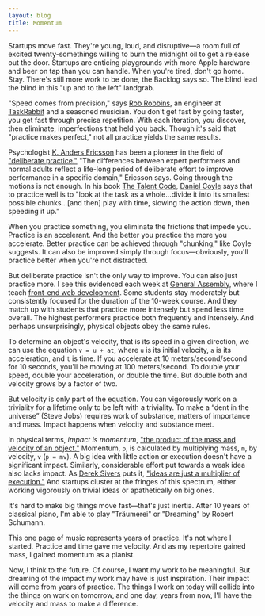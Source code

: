 ```yaml
---
layout: blog
title: Momentum
---
```


Startups move fast. They're young, loud, and disruptive—a room full of excited
twenty-somethings willing to burn the midnight oil to get a release out the door.
Startups are enticing playgrounds with more Apple hardware and beer on tap than
you can handle. When you're tired, don't go home. Stay. There's still more work
to be done, the Backlog says so. The blind lead the blind in this "up and to the
left" landgrab.

"Speed comes from precision," says [Rob Robbins][rob], an engineer at
[TaskRabbit][tr] and a seasoned musician. You don't get fast by going faster,
you get fast through precise repetition. With each iteration, you discover, then
eliminate, imperfections that held you back. Though it's said that "practice
makes perfect," not all practice yields the same results.

Psychologist [K. Anders Ericsson][ericsson] has been a pioneer in the field of
["deliberate practice."][practice] "The differences between expert performers
and normal adults reflect a life-long period of deliberate effort to improve
performance in a specific domain," Ericsson says. Going through the motions is
not enough. In his book [The Talent Code][ttc], [Daniel Coyle][coyle] says that
to practice well is to "look at the task as a whole...divide it into its smallest
possible chunks...\[and then\] play with time, slowing the action down, then
speeding it up."

When you practice something, you eliminate the frictions that impede you.
Practice is an accelerant. And the better you practice the more you accelerate.
Better practice can be achieved through "chunking," like Coyle suggests. It can
also be improved simply through focus—obviously, you'll practice better when
you're not distracted.

But deliberate practice isn't the only way to improve. You can also just practice
more. I see this evidenced each week at [General Assembly][ga], where I teach
[front-end web development][fewd]. Some students stay moderately but consistently
focused for the duration of the 10-week course. And they match up with students
that practice more intensely but spend less time overall. The highest
performers practice both frequently and intensely. And perhaps unsurprisingly,
physical objects obey the same rules.

To determine an object's velocity, that is its speed in a given direction, we can
use the equation `v = u + at`, where `u` is its initial velocity, `a` is its
acceleration, and `t` is time. If you accelerate at 10 meters/second/second for
10 seconds, you'll be moving at 100 meters/second. To double your speed, double
your acceleration, or double the time. But double both and velocity grows by a
factor of two.

But velocity is only part of the equation. You can vigorously work on a triviality
for a lifetime only to be left with a triviality. To make a “dent in the universe”
(Steve Jobs) requires work of substance, matters of importance and mass. Impact
happens when velocity and substance meet.

In physical terms, *impact is momentum*, ["the product of the mass and velocity
of an object."][momentum] Momentum, `p`, is calculated by multiplying mass, `m`,
by velocity, `v` (`p = mv`). A big idea with little action or execution doesn't
have a significant impact. Similarly, considerable effort put towards a weak idea
also lacks impact. As [Derek Sivers][sivers] puts it, ["ideas are just a
multiplier of execution."][multiply] And startups cluster at the fringes of this
spectrum, either working vigorously on trivial ideas or apathetically on big ones.

It's hard to make big things move fast—that's just inertia. After 10 years of
classical piano, I'm able to play "Träumerei" or "Dreaming" by Robert Schumann.

This one page of music represents years of practice. It's not where I started.
Practice and time gave me velocity. And as my repertoire gained mass, I gained
momentum as a pianist.

Now, I think to the future. Of course, I want my work to be meaningful. But dreaming
of the impact my work may have is just inspiration. Their impact will come from
years of practice. The things I work on today will collide into the things on
work on tomorrow, and one day, years from now, I'll have the velocity and mass
to make a difference.

[rob]:      https://twitter.com/RobRobbins
[ericsson]: http://en.wikipedia.org/wiki/K._Anders_Ericsson
[practice]: http://en.wikipedia.org/wiki/Practice_(learning_method)#Deliberate_practice
[ttc]:      http://amzn.to/1ivraIb
[coyle]:    https://twitter.com/DanielCoyle
[momentum]: http://en.wikipedia.org/wiki/Momentum
[sivers]:   https://twitter.com/sivers
[multiply]: http://sivers.org/multiply
[tr]:       http://taskrabbit.com
[ga]:       http://ga.co
[fewd]:     https://generalassemb.ly/education/front-end-web-development
